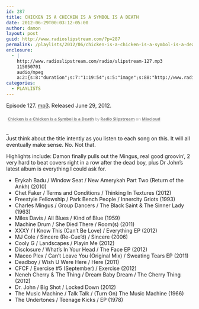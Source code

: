 ```yaml
---
id: 287
title: CHICKEN IS A CHICKEN IS A SYMBOL IS A DEATH
date: 2012-06-29T00:03:12-05:00
author: damon
layout: post
guid: http://www.radioslipstream.com/?p=287
permalink: /playlists/2012/06/chicken-is-a-chicken-is-a-symbol-is-a-death/
enclosure:
  - |
    http://www.radioslipstream.com/radio/slipstream-127.mp3
    115050701
    audio/mpeg
    a:2:{s:8:"duration";s:7:"1:19:54";s:5:"image";s:88:"http://www.radioslipstream.com/wp/wp-content/plugins/podpress/images/vpreview_center.png";}
categories:
  - PLAYLISTS
---
```

Episode 127. [mp3](/radio/slipstream-127.mp3). Released June 29, 2012.



<div style="clear: both; height: 3px; width: auto;">
</div>

<p style="display: block; font-size: 11px; font-family: 'Open Sans', Helvetica, Arial, sans-serif; margin: 0px; padding: 3px 4px; color: rgb(153, 153, 153); width: auto;">
  <a href="http://www.mixcloud.com/radioslipstream/chicken-is-a-chicken-is-a-symbol-is-a-death/?utm_source=widget&amp;utm_medium=web&amp;utm_campaign=base_links&amp;utm_term=resource_link" target="_blank" style="color:#808080; font-weight:bold;">Chicken is a Chicken is a Symbol is a Death</a><span> by </span><a href="http://www.mixcloud.com/radioslipstream/?utm_source=widget&amp;utm_medium=web&amp;utm_campaign=base_links&amp;utm_term=profile_link" target="_blank" style="color:#808080; font-weight:bold;">Radio Slipstream</a><span> on </span><a href="http://www.mixcloud.com/?utm_source=widget&utm_medium=web&utm_campaign=base_links&utm_term=homepage_link" target="_blank" style="color:#808080; font-weight:bold;"> Mixcloud</a>
</p>

<div style="clear: both; height: 3px; width: auto;">
</div>

_  
Just think about the title intently as you listen to each song on this. It will all eventually make sense. No. Not that.</p> 

Highlights include: Damon finally pulls out the Mingus, real good groovin’, 2 very hard to beat covers right in a row after the dead boy, plus Dr John’s latest album is everything I could ask for.  
</em>

  * Erykah Badu / Window Seat / New Amerykah Part Two (Return of the Ankh) (2010)
  * Chet Faker / Terms and Conditions / Thinking In Textures (2012)
  * Freestyle Fellowship / Park Bench People / Innercity Griots (1993)
  * Charles Mingus / Group Dancers / The Black Saint & The Sinner Lady (1963)
  * Miles Davis / All Blues / Kind of Blue (1959)
  * Machine Drum / She Died There / Room(s) (2011)
  * XXXY / I Know This (Can’t Be Love) / Everything EP (2012)
  * MJ Cole / Sincere (Re-Cue’d) / Sincere (2006)
  * Cooly G / Landscapes / Playin Me (2012)
  * Disclosure / What’s In Your Head / The Face EP (2012)
  * Maceo Plex / Can’t Leave You (Original Mix) / Sweating Tears EP (2011)
  * Deadboy / Wish U Were Here / Here (2011)
  * CFCF / Exercise #5 (September) / Exercise (2012)
  * Neneh Cherry & The Thing / Dream Baby Dream / The Cherry Thing (2012)
  * Dr. John / Big Shot / Locked Down (2012)
  * The Music Machine / Talk Talk / (Turn On) The Music Machine (1966)
  * The Undertones / Teenage Kicks / EP (1978)